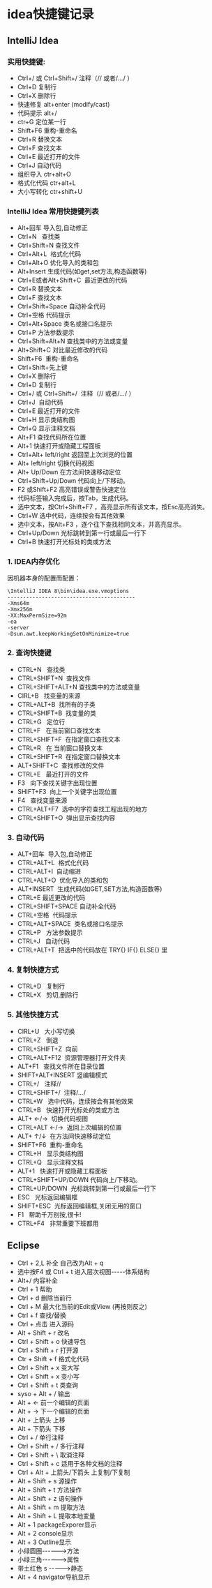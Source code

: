 # idea快捷键记录

## IntelliJ Idea
### 实用快捷键:
- Ctrl+/ 或 Ctrl+Shift+/ 注释（// 或者/*...*/ ）
- Ctrl+D 复制行
- Ctrl+X 删除行
- 快速修复 alt+enter (modify/cast)
- 代码提示 alt+/
- ctr+G 定位某一行
- Shift+F6 重构-重命名
- Ctrl+R 替换文本
- Ctrl+F 查找文本
- Ctrl+E 最近打开的文件
- Ctrl+J 自动代码
- 组织导入 ctr+alt+O
- 格式化代码 ctr+alt+L
- 大小写转化 ctr+shift+U

### IntelliJ Idea 常用快捷键列表
- Alt+回车 导入包,自动修正
- Ctrl+N   查找类
- Ctrl+Shift+N 查找文件
- Ctrl+Alt+L  格式化代码
- Ctrl+Alt+O 优化导入的类和包
- Alt+Insert 生成代码(如get,set方法,构造函数等)
- Ctrl+E或者Alt+Shift+C  最近更改的代码
- Ctrl+R 替换文本
- Ctrl+F 查找文本
- Ctrl+Shift+Space 自动补全代码
- Ctrl+空格 代码提示
- Ctrl+Alt+Space 类名或接口名提示
- Ctrl+P 方法参数提示
- Ctrl+Shift+Alt+N 查找类中的方法或变量
- Alt+Shift+C 对比最近修改的代码
- Shift+F6  重构-重命名
- Ctrl+Shift+先上键
- Ctrl+X 删除行
- Ctrl+D 复制行
- Ctrl+/ 或 Ctrl+Shift+/  注释（// 或者/*...*/ ）
- Ctrl+J  自动代码
- Ctrl+E 最近打开的文件
- Ctrl+H 显示类结构图
- Ctrl+Q 显示注释文档
- Alt+F1 查找代码所在位置
- Alt+1 快速打开或隐藏工程面板
- Ctrl+Alt+ left/right 返回至上次浏览的位置
- Alt+ left/right 切换代码视图
- Alt+ Up/Down 在方法间快速移动定位
- Ctrl+Shift+Up/Down 代码向上/下移动。
- F2 或Shift+F2 高亮错误或警告快速定位
- 代码标签输入完成后，按Tab，生成代码。
- 选中文本，按Ctrl+Shift+F7 ，高亮显示所有该文本，按Esc高亮消失。
- Ctrl+W 选中代码，连续按会有其他效果
- 选中文本，按Alt+F3 ，逐个往下查找相同文本，并高亮显示。
- Ctrl+Up/Down 光标跳转到第一行或最后一行下
- Ctrl+B 快速打开光标处的类或方法 

### 1. IDEA内存优化
因机器本身的配置而配置：
```
\IntelliJ IDEA 8\bin\idea.exe.vmoptions  
-----------------------------------------  
-Xms64m  
-Xmx256m  
-XX:MaxPermSize=92m  
-ea  
-server  
-Dsun.awt.keepWorkingSetOnMinimize=true
```
### 2. 查询快捷键
- CTRL+N   查找类 
- CTRL+SHIFT+N  查找文件 
- CTRL+SHIFT+ALT+N 查找类中的方法或变量 
- CIRL+B   找变量的来源 
- CTRL+ALT+B  找所有的子类 
- CTRL+SHIFT+B  找变量的类 
- CTRL+G   定位行 
- CTRL+F   在当前窗口查找文本 
- CTRL+SHIFT+F  在指定窗口查找文本 
- CTRL+R   在 当前窗口替换文本 
- CTRL+SHIFT+R  在指定窗口替换文本 
- ALT+SHIFT+C  查找修改的文件 
- CTRL+E   最近打开的文件 
- F3   向下查找关键字出现位置 
- SHIFT+F3  向上一个关键字出现位置 
- F4   查找变量来源 
- CTRL+ALT+F7  选中的字符查找工程出现的地方 
- CTRL+SHIFT+O  弹出显示查找内容

### 3. 自动代码
- ALT+回车  导入包,自动修正 
- CTRL+ALT+L  格式化代码 
- CTRL+ALT+I  自动缩进 
- CTRL+ALT+O  优化导入的类和包 
- ALT+INSERT  生成代码(如GET,SET方法,构造函数等) 
- CTRL+E 最近更改的代码 
- CTRL+SHIFT+SPACE 自动补全代码 
- CTRL+空格  代码提示 
- CTRL+ALT+SPACE  类名或接口名提示 
- CTRL+P   方法参数提示 
- CTRL+J   自动代码 
- CTRL+ALT+T  把选中的代码放在 TRY{} IF{} ELSE{} 里

### 4. 复制快捷方式
- CTRL+D   复制行 
- CTRL+X   剪切,删除行  

### 5. 其他快捷方式
- CIRL+U   大小写切换 
- CTRL+Z   倒退 
- CTRL+SHIFT+Z  向前 
- CTRL+ALT+F12  资源管理器打开文件夹 
- ALT+F1   查找文件所在目录位置 
- SHIFT+ALT+INSERT 竖编辑模式 
- CTRL+/   注释//   
- CTRL+SHIFT+/  注释/*...*/ 
- CTRL+W   选中代码，连续按会有其他效果 
- CTRL+B   快速打开光标处的类或方法 
- ALT+ ←/→  切换代码视图 
- CTRL+ALT ←/→  返回上次编辑的位置 
- ALT+ ↑/↓  在方法间快速移动定位 
- SHIFT+F6  重构-重命名 
- CTRL+H   显示类结构图 
- CTRL+Q   显示注释文档 
- ALT+1   快速打开或隐藏工程面板 
- CTRL+SHIFT+UP/DOWN 代码向上/下移动。 
- CTRL+UP/DOWN  光标跳转到第一行或最后一行下 
- ESC   光标返回编辑框 
- SHIFT+ESC  光标返回编辑框,关闭无用的窗口 
- F1   帮助千万别按,很卡! 
- CTRL+F4   非常重要下班都用

## Eclipse
- Ctrl + 2,L  补全  自己改为Alt + q
- 选中按F4 或 Ctrl + t   进入层次视图-----体系结构
- Alt+/	内容补全
- Ctrl + 1  帮助
- Ctrl + d  删除当前行
- Ctrl + M  最大化当前的Edit或View (再按则反之)
- Ctrl + f  查找/替换
- Ctrl + 点击   进入源码
- Alt + Shift + r   改名
- Ctrl + Shift + o   快速导包
- Ctrl + Shift + r   打开源
- Ctr + Shift + f   格式化代码
- Ctrl + Shift + x   变大写
- Ctrl + Shift + x   变小写
- Ctrl + Shift + t   类查询
- syso + Alt + /   输出
- Alt + ←   前一个编辑的页面
- Alt + →   下一个编辑的页面
- Alt + 上箭头	上移
- Alt + 下箭头	下移
- Ctrl + /	单行注释
- Ctrl + Shift + /   多行注释
- Ctrl + Shift + \   取消注释
- Ctrl + Shift + c   适用于各种文档的注释
- Ctrl + Alt + 上箭头/下箭头   上复制/下复制
- Alt + Shift + s   源操作
- Alt + Shift + t   方法操作
- Alt + Shift + z   语句操作
- Alt + Shift + m   提取方法
- Alt + Shift + L	  提取本地变量
- Alt + 1   packageExporer显示
- Alt + 2   console显示
- Alt + 3   Outline显示
- 小绿圆圈------>方法
- 小绿三角------>属性
- 带土红色 s ----->静态
- Alt + 4   navigator导航显示